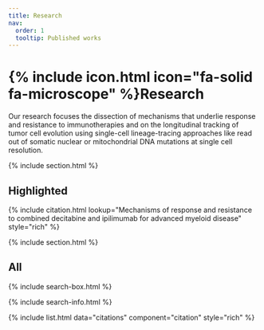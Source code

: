 ```yaml
---
title: Research
nav:
  order: 1
  tooltip: Published works
---
```


# {% include icon.html icon="fa-solid fa-microscope" %}Research

Our research focuses the dissection of mechanisms that underlie response and resistance to 
immunotherapies and on the longitudinal tracking of tumor cell evolution using single-cell
lineage-tracing approaches like read out of somatic nuclear or mitochondrial DNA
mutations at single cell resolution.

{% include section.html %}

## Highlighted

{% include citation.html lookup="Mechanisms of response and resistance to combined decitabine and ipilimumab for advanced myeloid disease" style="rich" %}

{% include section.html %}

## All

{% include search-box.html %}

{% include search-info.html %}

{% include list.html data="citations" component="citation" style="rich" %}
